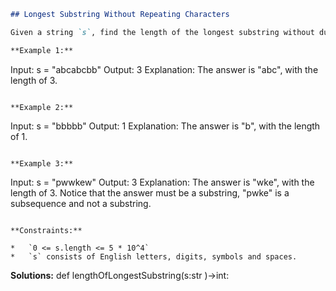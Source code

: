 ```markdown
## Longest Substring Without Repeating Characters

Given a string `s`, find the length of the longest substring without duplicate characters.

**Example 1:**

```
Input: s = "abcabcbb"
Output: 3
Explanation: The answer is "abc", with the length of 3.
```

**Example 2:**

```
Input: s = "bbbbb"
Output: 1
Explanation: The answer is "b", with the length of 1.
```

**Example 3:**

```
Input: s = "pwwkew"
Output: 3
Explanation: The answer is "wke", with the length of 3.
Notice that the answer must be a substring, "pwke" is a subsequence and not a substring.
```

**Constraints:**

*   `0 <= s.length <= 5 * 10^4`
*   `s` consists of English letters, digits, symbols and spaces.
```

**Solutions:**
def lengthOfLongestSubstring(s:str )->int: